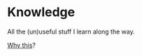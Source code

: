 # Knowledge

All the (un)useful stuff I learn along the way.

[Why this](https://github.com/RichardLitt/meta-knowledge)?
